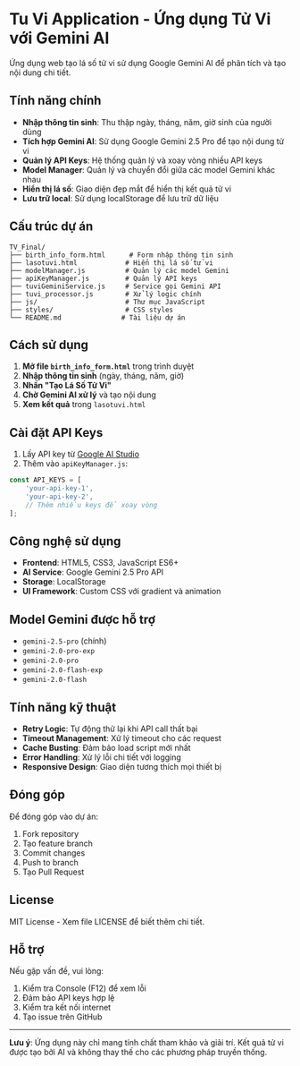 # Tu Vi Application - Ứng dụng Tử Vi với Gemini AI

Ứng dụng web tạo lá số tử vi sử dụng Google Gemini AI để phân tích và tạo nội dung chi tiết.

## Tính năng chính

- **Nhập thông tin sinh**: Thu thập ngày, tháng, năm, giờ sinh của người dùng
- **Tích hợp Gemini AI**: Sử dụng Google Gemini 2.5 Pro để tạo nội dung tử vi
- **Quản lý API Keys**: Hệ thống quản lý và xoay vòng nhiều API keys
- **Model Manager**: Quản lý và chuyển đổi giữa các model Gemini khác nhau
- **Hiển thị lá số**: Giao diện đẹp mắt để hiển thị kết quả tử vi
- **Lưu trữ local**: Sử dụng localStorage để lưu trữ dữ liệu

## Cấu trúc dự án

```
TV_Final/
├── birth_info_form.html      # Form nhập thông tin sinh
├── lasotuvi.html            # Hiển thị lá số tử vi
├── modelManager.js          # Quản lý các model Gemini
├── apiKeyManager.js         # Quản lý API keys
├── tuviGeminiService.js     # Service gọi Gemini API
├── tuvi_processor.js        # Xử lý logic chính
├── js/                      # Thư mục JavaScript
├── styles/                  # CSS styles
└── README.md               # Tài liệu dự án
```

## Cách sử dụng

1. **Mở file `birth_info_form.html`** trong trình duyệt
2. **Nhập thông tin sinh** (ngày, tháng, năm, giờ)
3. **Nhấn "Tạo Lá Số Tử Vi"**
4. **Chờ Gemini AI xử lý** và tạo nội dung
5. **Xem kết quả** trong `lasotuvi.html`

## Cài đặt API Keys

1. Lấy API key từ [Google AI Studio](https://makersuite.google.com/app/apikey)
2. Thêm vào `apiKeyManager.js`:

```javascript
const API_KEYS = [
    'your-api-key-1',
    'your-api-key-2',
    // Thêm nhiều keys để xoay vòng
];
```

## Công nghệ sử dụng

- **Frontend**: HTML5, CSS3, JavaScript ES6+
- **AI Service**: Google Gemini 2.5 Pro API
- **Storage**: LocalStorage
- **UI Framework**: Custom CSS với gradient và animation

## Model Gemini được hỗ trợ

- `gemini-2.5-pro` (chính)
- `gemini-2.0-pro-exp`
- `gemini-2.0-pro`
- `gemini-2.0-flash-exp`
- `gemini-2.0-flash`

## Tính năng kỹ thuật

- **Retry Logic**: Tự động thử lại khi API call thất bại
- **Timeout Management**: Xử lý timeout cho các request
- **Cache Busting**: Đảm bảo load script mới nhất
- **Error Handling**: Xử lý lỗi chi tiết với logging
- **Responsive Design**: Giao diện tương thích mọi thiết bị

## Đóng góp

Để đóng góp vào dự án:

1. Fork repository
2. Tạo feature branch
3. Commit changes
4. Push to branch
5. Tạo Pull Request

## License

MIT License - Xem file LICENSE để biết thêm chi tiết.

## Hỗ trợ

Nếu gặp vấn đề, vui lòng:
1. Kiểm tra Console (F12) để xem lỗi
2. Đảm bảo API keys hợp lệ
3. Kiểm tra kết nối internet
4. Tạo issue trên GitHub

---

**Lưu ý**: Ứng dụng này chỉ mang tính chất tham khảo và giải trí. Kết quả tử vi được tạo bởi AI và không thay thế cho các phương pháp truyền thống.
